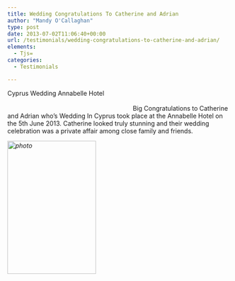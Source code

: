 ```yaml
---
title: Wedding Congratulations To Catherine and Adrian
author: "Mandy O'Callaghan"
type: post
date: 2013-07-02T11:06:40+00:00
url: /testimonials/wedding-congratulations-to-catherine-and-adrian/
elements:
  - Tjs=
categories:
  - Testimonials

---
```

Cyprus Wedding Annabelle Hotel                                                                                                                                                                                                                                                                                Big Congratulations to Catherine and Adrian who&#8217;s Wedding In Cyprus took place at the Annabelle Hotel on the 5th June 2013. Catherine looked truly stunning and their wedding celebration was a private affair among close family and friends.

<em id="__mceDel"><a href="http://www.amazingcyprusweddings.com/wp-content/uploads/2013/07/photo.jpg"><img class="alignleft size-medium wp-image-818" alt="photo" src="http://www.amazingcyprusweddings.com/wp-content/uploads/2013/07/photo-200x300.jpg" width="200" height="300" srcset="https://www.amazingcyprusweddings.com/wp-content/uploads/2013/07/photo-200x300.jpg 200w, https://www.amazingcyprusweddings.com/wp-content/uploads/2013/07/photo-223x335.jpg 223w, https://www.amazingcyprusweddings.com/wp-content/uploads/2013/07/photo-193x290.jpg 193w, https://www.amazingcyprusweddings.com/wp-content/uploads/2013/07/photo-133x200.jpg 133w, https://www.amazingcyprusweddings.com/wp-content/uploads/2013/07/photo-98x147.jpg 98w, https://www.amazingcyprusweddings.com/wp-content/uploads/2013/07/photo-320x480.jpg 320w, https://www.amazingcyprusweddings.com/wp-content/uploads/2013/07/photo.jpg 480w" sizes="(max-width: 200px) 100vw, 200px" /></a><br /> </em>